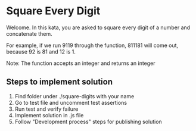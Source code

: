 # Square Every Digit

Welcome. In this kata, you are asked to square every digit of a number and concatenate them.

For example, if we run 9119 through the function, 811181 will come out, because 92 is 81 and 12 is 1.

Note: The function accepts an integer and returns an integer

## Steps to implement solution
1. Find folder under ./square-digits with your name
2. Go to test file and uncomment test assertions
3. Run test and verify failure
4. Implement solution in .js file
5. Follow "Development process" steps for publishing solution